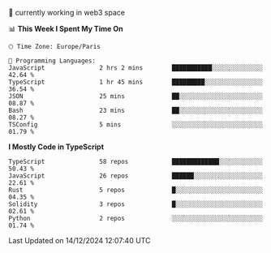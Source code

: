 🔭 currently working in web3 space

<!--START_SECTION:waka-->
📊 **This Week I Spent My Time On** 

```text
🕑︎ Time Zone: Europe/Paris

💬 Programming Languages: 
JavaScript               2 hrs 2 mins        ███████████░░░░░░░░░░░░░░   42.64 % 
TypeScript               1 hr 45 mins        █████████░░░░░░░░░░░░░░░░   36.54 % 
JSON                     25 mins             ██░░░░░░░░░░░░░░░░░░░░░░░   08.87 % 
Bash                     23 mins             ██░░░░░░░░░░░░░░░░░░░░░░░   08.27 % 
TSConfig                 5 mins              ░░░░░░░░░░░░░░░░░░░░░░░░░   01.79 % 
```

**I Mostly Code in TypeScript** 

```text
TypeScript               58 repos            █████████████░░░░░░░░░░░░   50.43 % 
JavaScript               26 repos            ██████░░░░░░░░░░░░░░░░░░░   22.61 % 
Rust                     5 repos             █░░░░░░░░░░░░░░░░░░░░░░░░   04.35 % 
Solidity                 3 repos             █░░░░░░░░░░░░░░░░░░░░░░░░   02.61 % 
Python                   2 repos             ░░░░░░░░░░░░░░░░░░░░░░░░░   01.74 % 
```




 Last Updated on 14/12/2024 12:07:40 UTC
<!--END_SECTION:waka-->
